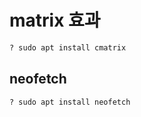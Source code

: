 # matrix 효과 

```bash 
? sudo apt install cmatrix
```

## neofetch 
```bash 
? sudo apt install neofetch
```
